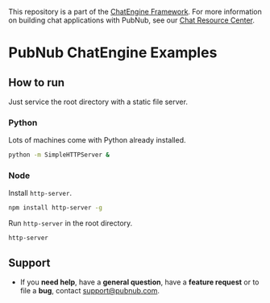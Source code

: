 This repository is a part of the [ChatEngine Framework](https://github.com/pubnub/chat-engine).
For more information on building chat applications with PubNub, see our
[Chat Resource Center](https://www.pubnub.com/developers/chat-resource-center/).

# PubNub ChatEngine Examples

## How to run

Just service the root directory with a static file server.

### Python

Lots of machines come with Python already installed.

```sh
python -m SimpleHTTPServer &
```

### Node

Install ```http-server```.

```sh
npm install http-server -g
```

Run ```http-server``` in the root directory.

```
http-server
```

## Support

- If you **need help**, have a **general question**, have a **feature request** or to file a **bug**, contact <support@pubnub.com>.
